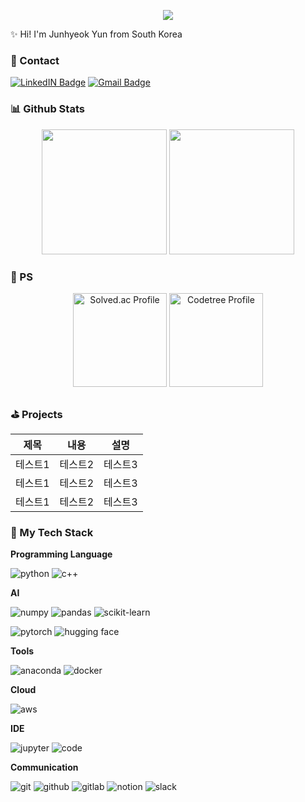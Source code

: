 <p align="center">
  <img src="https://capsule-render.vercel.app/api?type=waving&color=gradient&height=150&section=header&text=👋%20Welcome%20to%20my%20github!&fontSize=40&animation=fadeIn&fontAlignY=40" />
</p>

✨ Hi! I'm Junhyeok Yun from South Korea

### 💬 Contact 

<a href="https://www.linkedin.com/in/%EC%A4%80%ED%98%81-%EC%9C%A4-9981b02aa/"><img src="https://img.shields.io/badge/LinkedIN-0A66C2?style=flat&logo=linkedin&logoColor=white" alt="LinkedIN Badge"/></a>
<a href="mailto:claudead777@gmail.com"><img src="https://img.shields.io/badge/Gmail-EA4335?style=flat&logo=gmail&logoColor=white" alt="Gmail Badge"/></a>

### 📊 Github Stats

<p align="center">
  <img src="https://github-readme-stats.vercel.app/api/top-langs/?username=laz2berry&show_icons=true&theme=radical&layout=donut&exclude_repo=PS,DataStructure,LuxuryProgramming&hide_border=true" height="200px"/>
  <img src="https://github-readme-stats.vercel.app/api?username=laz2berry&show_icons=true&theme=radical&hide_border=true" height="200px"/>
</p>

### 🏅 PS

<p align="center">
  <a href="https://solved.ac/claudead777/"><img src="http://mazassumnida.wtf/api/v2/generate_badge?boj=claudead777" alt="Solved.ac Profile" height="150px"/></a>
  <a href="https://www.codetree.ai/profiles/laz2berry"><img src="https://banner.codetree.ai/v1/banner/laz2berry" alt="Codetree Profile" height="150px"/></a>
</p>

### ⛳ Projects
|제목|내용|설명|
|------|---|---|
|테스트1|테스트2|테스트3|
|테스트1|테스트2|테스트3|
|테스트1|테스트2|테스트3|

### 🥞 My Tech Stack

**Programming Language**

![python](https://img.shields.io/badge/Python-3776AB?style=for-the-badge&logo=python&logoColor=white)
![c++](https://img.shields.io/badge/C%2B%2B-00599C?style=for-the-badge&logo=c%2B%2B&logoColor=white)

**AI**

![numpy](https://img.shields.io/badge/numpy-013243?style=for-the-badge&logo=numpy&logoColor=white)
![pandas](https://img.shields.io/badge/pandas-150458?style=for-the-badge&logo=pandas&logoColor=white)
![scikit-learn](https://img.shields.io/badge/scikitlearn-F7931E?style=for-the-badge&logo=scikitlearn&logoColor=white)

![pytorch](https://img.shields.io/badge/pytorch-EE4C2C?style=for-the-badge&logo=pytorch&logoColor=white)
![hugging face](https://img.shields.io/badge/huggingface-FFD21E?style=for-the-badge&logo=huggingface&logoColor=white)

**Tools**

![anaconda](https://img.shields.io/badge/anaconda-44A833?style=for-the-badge&logo=anaconda&logoColor=white)
![docker](https://img.shields.io/badge/docker-2496ED?style=for-the-badge&logo=docker&logoColor=white)

**Cloud**

![aws](https://img.shields.io/badge/amazon%20web%20service-232F3E?style=for-the-badge&logo=amazonwebservices&logoColor=white)

**IDE**

![jupyter](https://img.shields.io/badge/jupyter-F37626?style=for-the-badge&logo=jupyter&logoColor=white)
![code](https://img.shields.io/badge/visual%20studio%20code-0072C9?style=for-the-badge&logoColor=white)

**Communication**

![git](https://img.shields.io/badge/git-F05032?style=for-the-badge&logo=git&logoColor=white)
![github](https://img.shields.io/badge/github-181717?style=for-the-badge&logo=github&logoColor=white)
![gitlab](https://img.shields.io/badge/gitlab-FC6D26?style=for-the-badge&logo=gitlab&logoColor=white)
![notion](https://img.shields.io/badge/notion-000000?style=for-the-badge&logo=notion&logoColor=white)
![slack](https://img.shields.io/badge/slack-4A154B?style=for-the-badge&logo=slack&logoColor=white)
